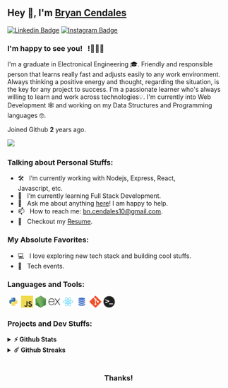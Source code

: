 ## Hey 👋, I'm [Bryan Cendales](https://github.com/MrBCendales/)

[![Linkedin Badge](https://img.shields.io/badge/-LinkedIn-0e76a8?style=flat-square&logo=Linkedin&logoColor=white)](https://www.linkedin.com/in/bryann-cendales/)
[![Instagram Badge](https://img.shields.io/badge/-Instagram-e4405f?style=flat-square&logo=Instagram&logoColor=white)](https://instagram.com/bryancendales/)

### I'm happy to see you! &nbsp; !🚀🚀🚀

I'm a graduate in Electronical Engineering 🎓. Friendly and responsible person that learns really fast and adjusts easily to any work environment. Always thinking a positive energy and thought, regarding the situation, is the key for any project to success. I'm a passionate learner who's always willing to learn and work across technologies💡. I'm currently into Web Development 🕸️ and working on my Data Structures and Programming languages 🤓.

Joined Github **2** years ago.


[![](https://gitwar.herokuapp.com/badge?username=iampavangandhi&label=Gitwar%20Profile%20Score&style=for-the-badge&color=0088cc)](https://gitwar.herokuapp.com/)

### Talking about Personal Stuffs:

- 🛠 &nbsp; I’m currently working with Nodejs, Express, React, <br /> Javascript, etc.
- 🚀 &nbsp; I’m currently learning Full Stack Development.
- 💬 &nbsp; Ask me about anything [here](https://github.com/MrBCendales/MrBCendales/issues)! I am happy to help.
- 📫 &nbsp; How to reach me: bn.cendales10@gmail.com.
- 📝 &nbsp; Checkout my [Resume](https://github.com/MrBCendales/MrBCendales/blob/main/Bryan_Cendales-Resume.pdf).

### My Absolute Favorites:

- 💻 &nbsp; I love exploring new tech stack and building cool stuffs.
- 🍕 &nbsp; Tech events.

### Languages and Tools:

<code><img height="27" src="https://raw.githubusercontent.com/github/explore/80688e429a7d4ef2fca1e82350fe8e3517d3494d/topics/python/python.png" alt="python"></code>
<code><img height="27" src="https://raw.githubusercontent.com/github/explore/80688e429a7d4ef2fca1e82350fe8e3517d3494d/topics/javascript/javascript.png" alt="javascript"></code>
<code><img height="27" src="https://raw.githubusercontent.com/github/explore/80688e429a7d4ef2fca1e82350fe8e3517d3494d/topics/nodejs/nodejs.png" alt="nodejs"></code>
<code><img height="27" src="https://raw.githubusercontent.com/devicons/devicon/master/icons/express/express-original.svg" alt="expressjs"></code>
<code><img height="27" src="https://raw.githubusercontent.com/github/explore/80688e429a7d4ef2fca1e82350fe8e3517d3494d/topics/react/react.png" alt="react"></code>
<code><img height="27" src="https://raw.githubusercontent.com/github/explore/80688e429a7d4ef2fca1e82350fe8e3517d3494d/topics/sql/sql.png" alt="sql"></code>
<code><img height="27" src="https://raw.githubusercontent.com/devicons/devicon/master/icons/git/git-original.svg" alt="git"></code>
<code><img height="27" src="https://raw.githubusercontent.com/github/explore/80688e429a7d4ef2fca1e82350fe8e3517d3494d/topics/terminal/terminal.png" alt="terminal"></code>

<!--
<code><img height="25" src="https://raw.githubusercontent.com/github/explore/80688e429a7d4ef2fca1e82350fe8e3517d3494d/topics/sass/sass.png" alt="sass"></code>
-->

### Projects and Dev Stuffs:

<details>	
  <summary><b>⚡ Github Stats</b></summary>

  <br />
  <img height="180em" src="https://github-readme-stats.vercel.app/api?username=MrBCendales&show_icons=true&hide_border=true&&count_private=true&include_all_commits=true" />
  <img height="180em" src="https://github-readme-stats.vercel.app/api/top-langs/?username=MrBCendales&show_icons=true&hide_border=true&layout=compact&langs_count=8"/>
</details>

<details>	
  <summary><b>☄️ Github Streaks</b></summary>

  <br />
  <img height="180em" src="https://github-readme-streak-stats.herokuapp.com/?user=MrBCendales&hide_border=true" />
</details>

#

<div align="center">

### Thanks!

</div>
